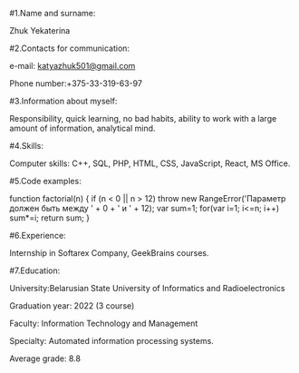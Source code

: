 #1.Name and surname:

Zhuk Yekaterina

#2.Contacts for communication:

e-mail: katyazhuk501@gmail.com

Phone number:+375-33-319-63-97

#3.Information about myself:

Responsibility, quick learning, no bad habits, ability to work with a large amount of information, analytical mind.

#4.Skills:

Computer skills: С++, SQL, PHP, HTML, CSS, JavaScript, React, MS Office.

#5.Code examples:

function factorial(n) { if (n < 0 || n > 12) throw new RangeError('Параметр должен быть между ' + 0 + ' и ' + 12); var sum=1; for(var i=1; i<=n; i++) sum*=i; return sum; }

#6.Experience:

Internship in Softarex Company, GeekBrains courses.

#7.Education:

University:Belarusian State University of Informatics and Radioelectronics

Graduation year: 2022 (3 course)

Faculty: Information Technology and Management

Specialty: Automated information processing systems.

Average grade: 8.8
